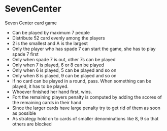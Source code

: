 # SevenCenter
Seven Center card game

 - Can be played by maximum 7 people
 - Distribute 52 card evenly among the players
 - 2 is the smallest and A is the largest
 - Only the player who has spade 7 can start the game, she has to play spade 7 first
 - Only when spade 7 is out, other 7s can be played
 - Only when 7 is played, 6 or 8 can be played
 - Only when 6 is played, 5 can be played and so on
 - Only when 8 is played, 9 can be played and so on
 - If no card can be played in a round, pass. When something can be played, it has to be played.
 - Whoever finished her hand first, wins.
 - Fort the remaining players penalty is computed by adding the scores of the remaining cards in their hand
 - Since the larger cards have large penalty try to get rid of them as soon as possible
 - As strategy hold on to cards of smaller denominations like 8, 9 so that others are blocked
 
